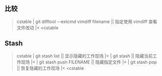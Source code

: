 ## 比较

>cstable
>| git difftool --extcmd vimdiff filename || 指定使用 vimdiff 查看文件改动 |<
<cstable

## Stash

>cstable
>| git stash list          || 显示隐藏的工作现场 |<
>| git stash               || 隐藏当前工作现场 |<
>| git stash push FILENAME || 隐藏指定文件 |<
>| git stash pop           || 恢复隐藏的工作现场 |<
<cstable